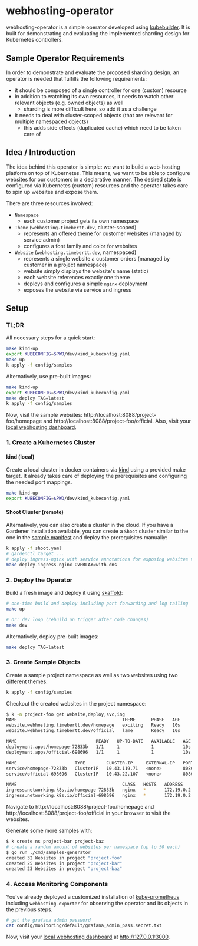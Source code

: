 # webhosting-operator

webhosting-operator is a simple operator developed using [kubebuilder](https://github.com/kubernetes-sigs/kubebuilder).
It is built for demonstrating and evaluating the implemented sharding design for Kubernetes controllers.

## Sample Operator Requirements

In order to demonstrate and evaluate the proposed sharding design, an operator is needed that fulfills the following requirements:

- it should be composed of a single controller for one (custom) resource
- in addition to watching its own resources, it needs to watch other relevant objects (e.g. owned objects) as well
  - sharding is more difficult here, so add it as a challenge
- it needs to deal with cluster-scoped objects (that are relevant for multiple namespaced objects)
  - this adds side effects (duplicated cache) which need to be taken care of

## Idea / Introduction

The idea behind this operator is simple: we want to build a web-hosting platform on top of Kubernetes.
This means, we want to be able to configure websites for our customers in a declarative manner.
The desired state is configured via Kubernetes (custom) resources and the operator takes care to spin up websites and expose them.

There are three resources involved:

- `Namespace`
  - each customer project gets its own namespace
- `Theme` (`webhosting.timebertt.dev`, cluster-scoped)
  - represents an offered theme for customer websites (managed by service admin)
  - configures a font family and color for websites
- `Website` (`webhosting.timebertt.dev`, namespaced)
  - represents a single website a customer orders (managed by customer in a project namespace)
  - website simply displays the website's name (static)
  - each website references exactly one theme
  - deploys and configures a simple `nginx` deployment
  - exposes the website via service and ingress

## Setup

### TL;DR

All necessary steps for a quick start:

```bash
make kind-up
export KUBECONFIG=$PWD/dev/kind_kubeconfig.yaml
make up
k apply -f config/samples
```

Alternatively, use pre-built images:

```bash
make kind-up
export KUBECONFIG=$PWD/dev/kind_kubeconfig.yaml
make deploy TAG=latest
k apply -f config/samples
```

Now, visit the sample websites: http://localhost:8088/project-foo/homepage and http://localhost:8088/project-foo/official.
Also, visit your [local webhosting dashboard](http://127.0.0.1:3000/d/NbmNpqEnk/webhosting?orgId=1).

### 1. Create a Kubernetes Cluster

#### kind (local)

Create a local cluster in docker containers via [kind](https://kind.sigs.k8s.io/) using a provided make target.
It already takes care of deploying the prerequisites and configuring the needed port mappings.

```bash
make kind-up
export KUBECONFIG=$PWD/dev/kind_kubeconfig.yaml
```

#### Shoot Cluster (remote)

Alternatively, you can also create a cluster in the cloud. If you have a Gardener installation available, you can create a `Shoot` cluster similar to the one in the [sample manifest](./shoot.yaml) and deploy the prerequisites manually:

```bash
k apply -f shoot.yaml
# gardenctl target ...
# deploy ingress-nginx with service annotations for exposing websites via public dns
make deploy-ingress-nginx OVERLAY=with-dns
```

### 2. Deploy the Operator

Build a fresh image and deploy it using [skaffold](https://skaffold.dev/):

```bash
# one-time build and deploy including port forwarding and log tailing
make up

# or: dev loop (rebuild on trigger after code changes)
make dev
```

Alternatively, deploy pre-built images:

```bash
make deploy TAG=latest
```

### 3. Create Sample Objects

Create a sample project namespace as well as two websites using two different themes:

```bash
k apply -f config/samples
```

Checkout the created websites in the project namespace:

```bash
$ k -n project-foo get website,deploy,svc,ing
NAME                                        THEME      PHASE   AGE
website.webhosting.timebertt.dev/homepage   exciting   Ready   10s
website.webhosting.timebertt.dev/official   lame       Ready   10s

NAME                              READY   UP-TO-DATE   AVAILABLE   AGE
deployment.apps/homepage-72833b   1/1     1            1           10s
deployment.apps/official-698696   1/1     1            1           10s

NAME                      TYPE        CLUSTER-IP     EXTERNAL-IP   PORT(S)    AGE
service/homepage-72833b   ClusterIP   10.43.119.71   <none>        8080/TCP   10s
service/official-698696   ClusterIP   10.43.22.107   <none>        8080/TCP   10s

NAME                                        CLASS   HOSTS   ADDRESS      PORTS   AGE
ingress.networking.k8s.io/homepage-72833b   nginx   *       172.19.0.2   80      10s
ingress.networking.k8s.io/official-698696   nginx   *       172.19.0.2   80      10s
```

Navigate to http://localhost:8088/project-foo/homepage and http://localhost:8088/project-foo/official in your browser to visit the websites.

Generate some more samples with:
```bash
$ k create ns project-bar project-baz
# create a random amount of websites per namespace (up to 50 each)
$ go run ./cmd/samples-generator
created 32 Websites in project "project-foo"
created 25 Websites in project "project-bar"
created 23 Websites in project "project-baz"
```

### 4. Access Monitoring Components

You've already deployed a customized installation of [kube-prometheus](https://github.com/prometheus-operator/kube-prometheus) including `webhosting-exporter` for observing the operator and its objects in the previous steps.

```bash
# get the grafana admin password
cat config/monitoring/default/grafana_admin_pass.secret.txt
```

Now, visit your [local webhosting dashboard](http://127.0.0.1:3000/d/NbmNpqEnk/webhosting?orgId=1) at http://127.0.0.1:3000.
